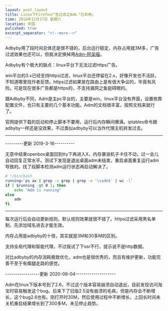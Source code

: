 ```yaml
---
layout: post_layout
title: Linux下Firefox广告过滤之Adm「已弃用」
time: 2018年11月17日 星期六
location: 中国
pulished: true
excerpt_separator: "<!--more-->"
---
```




Adbyby用了段时间总体还是很不错的，后台运行稳定，内存占用就3M多，广告过滤效果也还可以，但我决定换掉用[Adm-阿呆喵](http://doc.admflt.com/)。

Adbyby有个极大的缺点：linux平台下无法过滤https广告。

win平台的3.x已经支持https过滤，linux平台还停留在2.x，好像开发也不活跃，不知道哪里找作者反馈。https过滤如果放在路由上是有很大争议的，毕竟有风险。可是现在很多广告都是https的，不支持漏网之鱼挺碍眼的。

跟Adbyby不同，Adm是主pc平台的，主要是win，linux平台没有界面，设置依靠配置文件，也只有主要的几个基本功能。Adm的文档很丰富，按照文档来就行了。

官网提供下载的启动和停止脚本不要用，运行后内存瞬间爆满。iptables命令跟adbyby一样还是没效果，不过类似adbyby可以当作代理主机转发过去。
<!--more-->
----------------------------------------------

---------更新 2019-3-16----------

无意中结束openbox桌面回到tty下再进入X，内存暴涨机子卡住不动，过一会儿自动回复正常水平。测试下发现是退出桌面adm未结束，重启桌面重复运行adm导致的。找了段脚本检测adm运行状态再启动解决了。

```bash
# !/bin/bash
running=`ps ax | grep -v grep | grep -e '\sadm$' | wc -l`
if [ $running -gt 0 ]; then
    echo "Adm is running"
else
    adm
fi
```

--------------------------------------

每次运行后会自动更新规则，默认规则效果就很不错了。https过滤采用黑名单制，先添加域名进去才能生效。

内存占用是adbyby的十倍，其实就是3M和30多M的区别。

支持全局代理和智能代理，不过我试了下ssr不行，提示说不是http数据。

对比adbyby的内存消耗极致优化，adm也是很优秀的，而且有维护更新，功能完善不至于有瘸腿走路的感觉。

-----------------更新 2020-06-04--------------------

Adm在linux下版本号到了2.6，不过这个版本容易崩溃自动退出，目前发现访问淘宝时容易触发这个bug。后来下了旧版2.5没有崩溃的毛病，但是内存会不断增长，这个bug2.6也有。刚打开时30M，然后使用过程中不断增长，上回长时间未关机重启结果增长到了300多M，未见停止趋势。